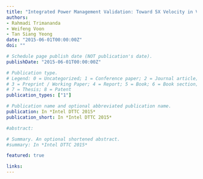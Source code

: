 ```yaml
---
title: "Integrated Power Management Validation: Toward 5X Velocity in Validation Roadmap"
authors:
- Rahmadi Trimananda
- Weifeng Voon
- Tan Siang Yeong
date: "2015-06-01T00:00:00Z"
doi: ""

# Schedule page publish date (NOT publication's date).
publishDate: "2015-06-01T00:00:00Z"

# Publication type.
# Legend: 0 = Uncategorized; 1 = Conference paper; 2 = Journal article;
# 3 = Preprint / Working Paper; 4 = Report; 5 = Book; 6 = Book section;
# 7 = Thesis; 8 = Patent
publication_types: ["1"]

# Publication name and optional abbreviated publication name.
publication: In *Intel DTTC 2015*
publication_short: In *Intel DTTC 2015*

#abstract: 

# Summary. An optional shortened abstract.
#summary: In *Intel DTTC 2015*

featured: true

links:
---
```

